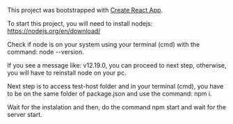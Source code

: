 This project was bootstrapped with [Create React App](https://github.com/facebook/create-react-app).

To start this project, you will need to install nodejs: https://nodejs.org/en/download/

Check if node is on your system using your terminal (cmd) with the command: node --version.

If you see a message like: v12.19.0, you can proceed to next step, otherwise, you will have to reinstall node on your pc.

Next step is to access test-host folder and in your terminal (cmd), you have to be on the same folder of package.json and use the command: npm i.

Wait for the instalation and then, do the command npm start and wait for the server start.
